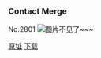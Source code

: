 ### Contact Merge
No.2801
![图片不见了~~~](https://imgs.xkcd.com/comics/contact_merge.png)

[原址](https://xkcd.com//2801) [下载](https://imgs.xkcd.com/comics/contact_merge.png)

